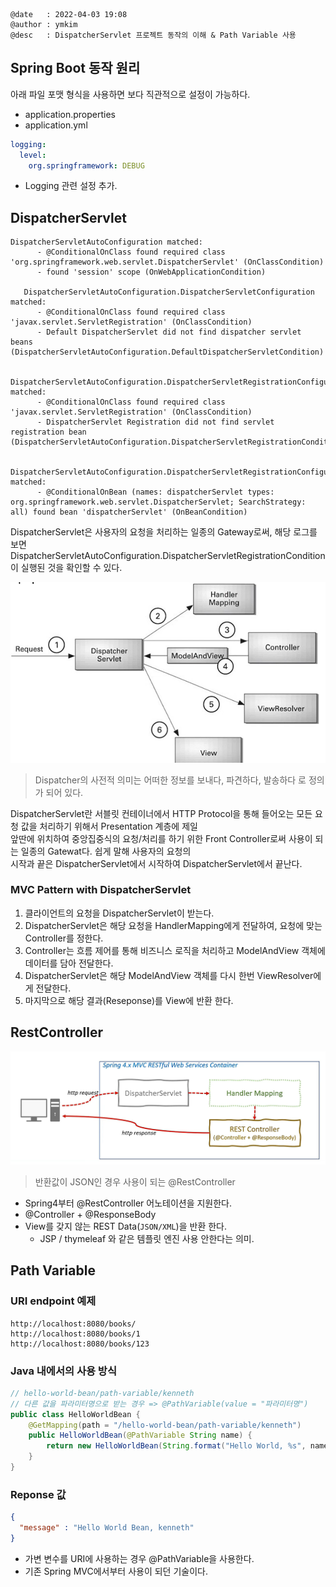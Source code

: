 ```
@date   : 2022-04-03 19:08
@author : ymkim
@desc   : DispatcherServlet 프로젝트 동작의 이해 & Path Variable 사용
```

## Spring Boot 동작 원리

아래 파일 포맷 형식을 사용하면 보다 직관적으로 설정이 가능하다.

- application.properties
- application.yml

```yaml
logging:
  level:
    org.springframework: DEBUG
```

- Logging 관련 설정 추가.

## DispatcherServlet

```log
DispatcherServletAutoConfiguration matched:
      - @ConditionalOnClass found required class 'org.springframework.web.servlet.DispatcherServlet' (OnClassCondition)
      - found 'session' scope (OnWebApplicationCondition)

   DispatcherServletAutoConfiguration.DispatcherServletConfiguration matched:
      - @ConditionalOnClass found required class 'javax.servlet.ServletRegistration' (OnClassCondition)
      - Default DispatcherServlet did not find dispatcher servlet beans (DispatcherServletAutoConfiguration.DefaultDispatcherServletCondition)

   DispatcherServletAutoConfiguration.DispatcherServletRegistrationConfiguration matched:
      - @ConditionalOnClass found required class 'javax.servlet.ServletRegistration' (OnClassCondition)
      - DispatcherServlet Registration did not find servlet registration bean (DispatcherServletAutoConfiguration.DispatcherServletRegistrationCondition)

   DispatcherServletAutoConfiguration.DispatcherServletRegistrationConfiguration#dispatcherServletRegistration matched:
      - @ConditionalOnBean (names: dispatcherServlet types: org.springframework.web.servlet.DispatcherServlet; SearchStrategy: all) found bean 'dispatcherServlet' (OnBeanCondition)
```

DispatcherServlet은 사용자의 요청을 처리하는 일종의 Gateway로써, 해당 로그를 보면  
DispatcherServletAutoConfiguration.DispatcherServletRegistrationCondition이 실행된 것을 확인할 수 있다. 

![dispatcher_servlet](./images/dispatcher_servlet.PNG)

 > Dispatcher의 사전적 의미는 어떠한 정보를 보내다, 파견하다, 발송하다 로 정의가 되어 있다.

DispatcherServlet란 서블릿 컨테이너에서 HTTP Protocol을 통해 들어오는 모든 요청 값을 처리하기 위해서 Presentation 계층에 제일  
앞딴에 위치하여 중앙집중식의 요청/처리를 하기 위한 Front Controller로써 사용이 되는 일종의 Gatewat다. 쉽게 말해 사용자의 요청의  
시작과 끝은 DispatcherServlet에서 시작하여 DispatcherServlet에서 끝난다.

### MVC Pattern with DispatcherServlet

1. 클라이언트의 요청을 DispatcherServlet이 받는다.
2. DispatcherServlet은 해당 요청을 HandlerMapping에게 전달하여, 요청에 맞는 Controller를 정한다.
3. Controller는 흐름 제어를 통해 비즈니스 로직을 처리하고 ModelAndView 객체에 데이터를 담아 전달한다.
4. DispatcherServlet은 해당 ModelAndView 객체를 다시 한번 ViewResolver에게 전달한다.
5. 마지막으로 해당 결과(Reseponse)를 View에 반환 한다.

## RestController

![RestController](./images/restcontroller.PNG)

> 반환값이 JSON인 경우 사용이 되는 @RestController

- Spring4부터 @RestController 어노테이션을 지원한다.
- @Controller + @ResponseBody
- View를 갖지 않는 REST Data(`JSON/XML`)을 반환 한다.
    - JSP / thymeleaf 와 같은 템플릿 엔진 사용 안한다는 의미.
    
## Path Variable

### URI endpoint 예제

```http request
http://localhost:8080/books/
http://localhost:8080/books/1
http://localhost:8080/books/123
```

### Java 내에서의 사용 방식

```java
// hello-world-bean/path-variable/kenneth
// 다른 값을 파라미터명으로 받는 경우 => @PathVariable(value = "파라미터명")
public class HelloWorldBean {
    @GetMapping(path = "/hello-world-bean/path-variable/kenneth")
    public HelloWorldBean(@PathVariable String name) {
        return new HelloWorldBean(String.format("Hello World, %s", name));
    }    
}
```

### Reponse 값

```json
{
  "message" : "Hello World Bean, kenneth"
}
```

- 가변 변수를 URI에 사용하는 경우 @PathVariable을 사용한다.
- 기존 Spring MVC에서부터 사용이 되던 기술이다.